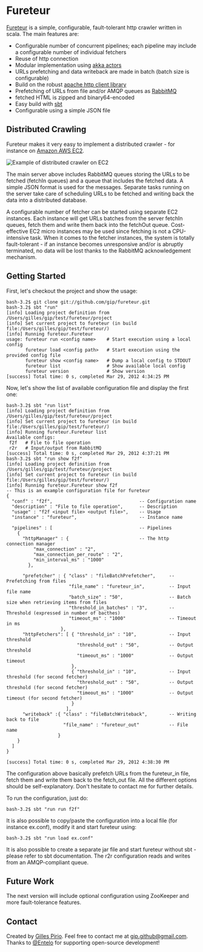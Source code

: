 Fureteur
========

[Fureteur](https://github.com/gip/fureteur) is a simple, configurable, fault-tolerant http crawler written in scala. The main features are:

* Configurable number of concurrent pipelines; each pipeline may include a configurable number of individual fetchers
* Reuse of http connection
* Modular implementation using [akka actors](http://akka.io/)
* URLs prefetching and data writeback are made in batch (batch size is configurable)
* Build on the robust [apache http client library](http://hc.apache.org/)
* Prefetching of URLs from file and/or AMQP queues as [RabbitMQ](http://www.rabbitmq.com/)
* fetched HTML is zipped and binary64-encoded
* Easy build with [sbt](https://github.com/harrah/xsbt/wiki)
* Configurable using a simple JSON file

Distributed Crawling
--------------------

Fureteur makes it very easy to implement a distributed crawler - for instance on [Amazon AWS EC2](http://aws.amazon.com/ec2/). 

![Example of distributed crawler on EC2](https://github.com/gip/fureteur/raw/master/doc/dcrawling.jpg)

The main server above includes RabbitMQ queues storing the URLs to be fetched (fetchIn queues) and a queue that includes the fetched data. A simple JSON format is used for the messages. Separate tasks running on the server take care of scheduling URLs to be fetched and writing back the data into a distributed database. 

A configurable number of fetcher can be started using separate EC2 instances. Each instance will get URLs batches from the server fetchIn queues, fetch them and write them back into the fetchOut queue. Cost-effective EC2 micro instances may be used since fetching is not a CPU-intensive task. When it comes to the fetcher instances, the system is totally fault-tolerant - if an instance becomes unresponsive and/or is abruptly terminated, no data will be lost thanks to the RabbitMQ acknowledgement mechanism.

Getting Started
---------------

First, let's checkout the project and show the usage:

```
bash-3.2$ git clone git://github.com/gip/fureteur.git
bash-3.2$ sbt "run"
[info] Loading project definition from /Users/gilles/gip/test/fureteur/project
[info] Set current project to fureteur (in build file:/Users/gilles/gip/test/fureteur/)
[info] Running fureteur.Fureteur 
usage: fureteur run <config name>    # Start execution using a local config
       fureteur load <config path>   # Start execution using the provided config file
       fureteur show <config name>   # Dump a local config to STDOUT
       fureteur list                 # Show available local config
       fureteur version              # Show version
[success] Total time: 0 s, completed Mar 29, 2012 4:34:25 PM
```

Now, let's show the list of available configuration file and display the first one:

```
bash-3.2$ sbt "run list"
[info] Loading project definition from /Users/gilles/gip/test/fureteur/project
[info] Set current project to fureteur (in build file:/Users/gilles/gip/test/fureteur/)
[info] Running fureteur.Fureteur list
Available configs:
 f2f   # File to file operation
 r2r   # Input/output from RabbitMQ
[success] Total time: 0 s, completed Mar 29, 2012 4:37:21 PM
bash-3.2$ sbt "run show f2f"
[info] Loading project definition from /Users/gilles/gip/test/fureteur/project
[info] Set current project to fureteur (in build file:/Users/gilles/gip/test/fureteur/)
[info] Running fureteur.Fureteur show f2f
-- This is an example configuration file for fureteur
{
  "conf" : "f2f",                                -- Configuration name
  "description" : "File to file operation",      -- Description
  "usage" : "f2f <input file> <output file>",    -- Usage
  "instance" : "fureteur",                       -- Instance name 
   
  "pipelines" : [                                -- Pipelines
    {
      "httpManager" : {                          -- The http connection manager
          "max_connection" : "2",
          "max_connection_per_route" : "2",
          "min_interval_ms" : "1000"
        },  
    
      "prefetcher" : { "class" : "fileBatchPrefetcher",     -- Prefetching from files
                       "file_name" : "fureteur_in",         -- Input file name
                       "batch_size" : "50",                 -- Batch size when retrieving items from files
                       "threshold_in_batches" : "3",        -- Threshold (expressed in number of bacthes)
                       "timeout_ms" : "1000"                -- Timeout in ms 
                    },
      "httpFetchers": [ { "threshold_in" : "10",            -- Input threshold
                          "threshold_out" : "50",           -- Output threshold
                          "timeout_ms" : "1000"             -- Output timeout
                        },
                        { "threshold_in" : "10",            -- Input threshold (for second fetcher)
                          "threshold_out" : "50",           -- Output threshold (for second fetcher)
                          "timeout_ms" : "1000"             -- Output timeout (for second fetcher)
                        }
                      ],
      "writeback" :{ "class" : "fileBatchWriteback",        -- Writing back to file
                     "file_name" : "fureteur_out"           -- File name
                   }
    }
  ]
}

[success] Total time: 0 s, completed Mar 29, 2012 4:38:30 PM
```

The configuration above basically prefetch URLs from the fureteur_in file, fetch them and write them back to the fetch_out file. All the different options should be self-explanatory. Don't hesitate to contact me for further details.

To run the configuration, just do:

```
bash-3.2$ sbt "run run f2f"
```

It is also possible to copy/paste the configuration into a local file (for instance ex.conf), modify it and start fureteur using:

```
bash-3.2$ sbt "run load ex.conf"
```

It is also possible to create a separate jar file and start fureteur without sbt - please refer to sbt documentation. The r2r configuration reads and writes from an AMQP-compliant queue.

Future Work
-----------

The next version will include optional configuration using ZooKeeper and more fault-tolerance features. 

Contact
-------

Created by [Gilles Pirio](https://github.com/gip). Feel free to contact me at [gip.github@gmail.com](mailto:gip.github@gmail.com). Thanks to [@Entelo](https://twitter.com/Entelo) for supporting open-source development!
